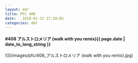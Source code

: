 ```yaml
---
layout: ddr
title: PFC 408
date:   2018-01-21 17:20:02
categories: ddr
---
```


#### **#408** アルストロメリア (walk with you remix)<span class="pull-right">{{ page.date | date_to_long_string }}</span>
![](/images/pfc/408_アルストロメリア (walk with you remix).jpg)
